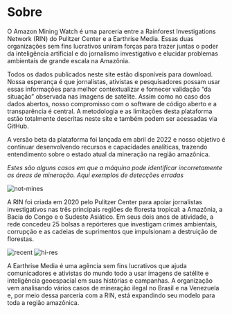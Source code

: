 # Sobre

O Amazon Mining Watch é uma parceria entre a Rainforest Investigations Network (RIN) do Pulitzer Center e a Earthrise Media. Essas duas organizações sem fins lucrativos uniram forças para trazer juntas o poder da inteligência artificial e do jornalismo investigativo e elucidar problemas ambientais de grande escala na Amazônia.

Todos os dados publicados neste site estão disponíveis para download. Nossa esperança é que jornalistas, ativistas e pesquisadores possam usar essas informações para melhor contextualizar e fornecer validação “da situação” observada nas imagens de satélite. Assim como no caso dos dados abertos, nosso compromisso com o software de código aberto e a transparência é central. A metodologia e as limitações desta plataforma estão totalmente descritas neste site e também podem ser acessadas via GitHub.

A versão beta da plataforma foi lançada em abril de 2022 e nosso objetivo é continuar desenvolvendo recursos e capacidades analíticas, trazendo entendimento sobre o estado atual da mineração na região amazônica.

*Estes são alguns casos em que a máquina pode identificar incorretamente as áreas de mineração.  Aqui exemplos de detecções erradas*

![not-mines](/images/not-mines.png)

A RIN foi criada em 2020 pelo Pulitzer Center para apoiar jornalistas investigativos nas três principais regiões de floresta tropical:  a Amazônia,  a Bacia do Congo e o Sudeste Asiático. Em seus dois anos de atividade, a rede concedeu 25 bolsas a repórteres que investigam crimes ambientais, corrupção e as cadeias de suprimentos que impulsionam a destruição de florestas.

![recent](/images/img-1.jpg)
![hi-res](/images/img-2.jpg)

A Earthrise Media é uma agência sem fins lucrativos que ajuda comunicadores e ativistas do mundo todo a usar imagens de satélite e inteligência geoespacial em suas histórias e campanhas. A organização vem analisando vários casos de mineração ilegal no Brasil e na Venezuela e, por meio dessa parceria com a RIN, está expandindo seu modelo para toda a região amazônica.